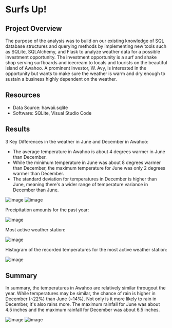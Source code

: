 # Surfs Up!

## Project Overview
The purpose of the analysis was to build on our existing knowledge of SQL database structures and querying methods by implementing new tools such as SQLite, SQLAlchemy, and Flask to analyze weather data for a possible investment opportunity.  The investment opportunity is a surf and shake shop serving surfboards and icecream to locals and tourists on the beautiful island of Awahoo.  A prominent investor, W. Avy, is interested in the opportunity but wants to make sure the weather is warm and dry enough to sustain a business highly dependent on the weather.

## Resources
+ Data Source: hawaii.sqlite
+ Software: SQLite, Visual Studio Code

## Results
3 Key Differences in the weather in June and December in Awahoo:
+ The average temperature in Awahoo is about 4 degrees warmer in June than December.
+ While the minimum temperature in June was about 8 degrees warmer than December, the maximum temperature for June was only 2 degrees warmer than December.
+ The standard deviation for temperatures in December is higher than June, meaning there's a wider range of temperature variance in December than June.

![image](https://user-images.githubusercontent.com/113741694/219760475-52dbfba4-54aa-4466-aadc-909b92ddecde.png)
![image](https://user-images.githubusercontent.com/113741694/219760610-fdc0deda-3702-420c-8ad3-4a4d645056ab.png)

Precipitation amounts for the past year:

![image](https://user-images.githubusercontent.com/113741694/219738177-86cbaf80-be21-4176-bf40-6bd3e12f6c5d.png)

Most active weather station:

![image](https://user-images.githubusercontent.com/113741694/219739657-483654a7-e78d-4c7e-b602-bf7939cbc2d9.png)

Histogram of the recorded temperatures for the most active weather station:

![image](https://user-images.githubusercontent.com/113741694/219740340-dbaa1f7d-890c-41f5-a62d-23aa973219eb.png)


## Summary 
In summary, the temperatures in Awahoo are relatively similar througout the year. While temperatures may be similar, the chance of rain is higher in December (~22%) than June (~14%).  Not only is it more likely to rain in December, it's also rains more.  The maximum rainfall for June was about 4.5 inches and the maximum rainfall for December was about 6.5 inches.

![image](https://user-images.githubusercontent.com/113741694/219759501-de4a581a-bfb4-4900-83e0-8cdfb2a4ad37.png)
![image](https://user-images.githubusercontent.com/113741694/219759574-4c30847a-33a5-4471-b9d7-3eba99e55c0f.png)



